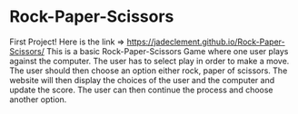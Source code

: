 # Rock-Paper-Scissors
First Project!
Here is the link => https://jadeclement.github.io/Rock-Paper-Scissors/
This is a basic Rock-Paper-Scissors Game where one user plays against the computer.
The user has to select play in order to make a move. The user should then choose an option either rock, paper of scissors. 
The website will then display the choices of the user and the computer and update the score. The user can then continue the process and choose another option.
